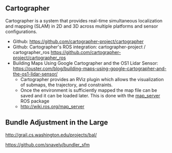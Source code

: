 
## Cartographer

Cartographer is a system that provides real-time simultaneous localization and mapping (SLAM) in 2D and 3D across multiple platforms and sensor configurations.

* Github: https://github.com/cartographer-project/cartographer
* Github: Cartographer's ROS integration: cartographer-project / cartographer_ros  https://github.com/cartographer-project/cartographer_ros
* Building Maps Using Google Cartographer and the OS1 Lidar Sensor: https://ouster.com/blog/building-maps-using-google-cartographer-and-the-os1-lidar-sensor/
  * Cartographer provides an RViz plugin which allows the visualization of submaps, the trajectory, and constraints.
  * Once the environment is sufficiently mapped the map file can be saved and it can be loaded later. This is done with the [map_server](http://wiki.ros.org/map_server) ROS package
  * http://wiki.ros.org/map_server

## Bundle Adjustment in the Large

http://grail.cs.washington.edu/projects/bal/

https://github.com/snavely/bundler_sfm

